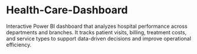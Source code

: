 # Health-Care-Dashboard
Interactive Power BI dashboard that analyzes hospital performance across departments and branches. It tracks patient visits, billing, treatment costs, and service types to support data-driven decisions and improve operational efficiency.
